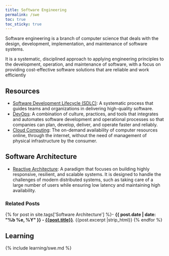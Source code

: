 ```yaml
---
title: Software Engineering
permalink: /swe
toc: true
toc_sticky: true
---
```


Software engineering is a branch of computer science that deals with the design, development, implementation, and maintenance of software systems.

It is a systematic, disciplined approach to applying engineering principles to the development, operation, and maintenance of software, with a focus on providing cost-effective software solutions that are reliable and work efficiently

## Resources

- [Software Development Lifecycle (SDLC)](/swe/sdlc): A systematic process that guides teams and organizations in delivering high-quality software.
- [DevOps](/swe/devops): A combination of culture, practices, and tools that integrates and automates software development and operational processes so that companies can plan, develop, deliver, and operate faster and reliably.
- [Cloud Computing](/swe/cloud-comuting): The on-demand availability of computer resources online, through the internet, without the need of management of physical infrastructure by the consumer.

## Software Architecture

- [Reactive Architecture](/reactive-architecture): A paradigm that focuses on building highly responsive, resilient, and scalable systems. It is designed to handle the challenges of modern distributed systems, such as taking care of a large number of users while ensuring low latency and maintaining high availability.

### Related Posts

{% for post in site.tags['Software Architecture'] %}- <b>{{ post.date | date: "%b %e, %Y" }} - <a href="{{ site.baseurl }}{{ post.url }}">{{post.title}}</a></b>. {{post.excerpt |strip_html}}
{% endfor %}

## Learning

{% include learning/swe.md %}